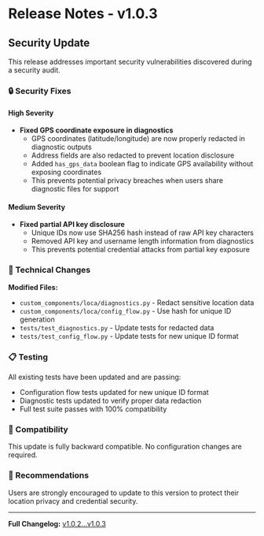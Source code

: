 # Release Notes - v1.0.3

## Security Update

This release addresses important security vulnerabilities discovered during a security audit.

### 🔒 Security Fixes

#### High Severity
- **Fixed GPS coordinate exposure in diagnostics** 
  - GPS coordinates (latitude/longitude) are now properly redacted in diagnostic outputs
  - Address fields are also redacted to prevent location disclosure
  - Added `has_gps_data` boolean flag to indicate GPS availability without exposing coordinates
  - This prevents potential privacy breaches when users share diagnostic files for support

#### Medium Severity
- **Fixed partial API key disclosure**
  - Unique IDs now use SHA256 hash instead of raw API key characters
  - Removed API key and username length information from diagnostics
  - This prevents potential credential attacks from partial key exposure

### 🔧 Technical Changes

**Modified Files:**
- `custom_components/loca/diagnostics.py` - Redact sensitive location data
- `custom_components/loca/config_flow.py` - Use hash for unique ID generation
- `tests/test_diagnostics.py` - Update tests for redacted data
- `tests/test_config_flow.py` - Update tests for new unique ID format

### 📋 Testing

All existing tests have been updated and are passing:
- Configuration flow tests updated for new unique ID format
- Diagnostic tests updated to verify proper data redaction
- Full test suite passes with 100% compatibility

### 🔄 Compatibility

This update is fully backward compatible. No configuration changes are required.

### 📝 Recommendations

Users are strongly encouraged to update to this version to protect their location privacy and credential security.

---

**Full Changelog:** [v1.0.2...v1.0.3](https://github.com/steynovich/ha-loca/compare/v1.0.2...v1.0.3)